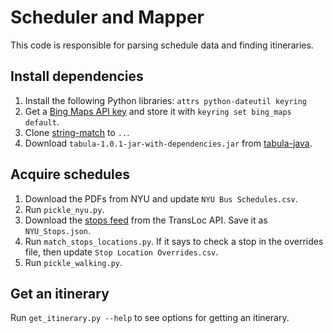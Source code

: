 # Scheduler and Mapper
This code is responsible for parsing schedule data and finding itineraries.

## Install dependencies
1. Install the following Python libraries: `attrs python-dateutil keyring`
2. Get a [Bing Maps API key](https://msdn.microsoft.com/library/ff428642.aspx)
   and store it with `keyring set bing_maps default`.
3. Clone [string-match](https://github.com/itineraries/string-match) to `..`.
4. Download `tabula-1.0.1-jar-with-dependencies.jar` from
   [tabula-java](https://github.com/tabulapdf/tabula-java/releases).

## Acquire schedules
1. Download the PDFs from NYU and update `NYU Bus Schedules.csv`.
2. Run `pickle_nyu.py`.
3. Download the
   [stops feed](https://market.mashape.com/transloc/openapi-1-2#stops)
   from the TransLoc API. Save it as `NYU_Stops.json`.
4. Run `match_stops_locations.py`. If it says to check a stop in the overrides
   file, then update `Stop Location Overrides.csv`.
5. Run `pickle_walking.py`.

## Get an itinerary
Run `get_itinerary.py --help` to see options for getting an itinerary.
